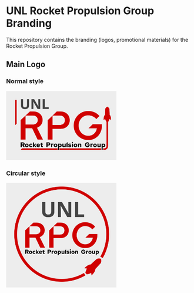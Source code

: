 # UNL Rocket Propulsion Group Branding

This repository contains the branding (logos, promotional materials) for the Rocket Propulsion Group.

## Main Logo
### Normal style
<img width="300" src="main-logo.svg">

### Circular style
<img width="300" src="main-logo-circular.svg">
